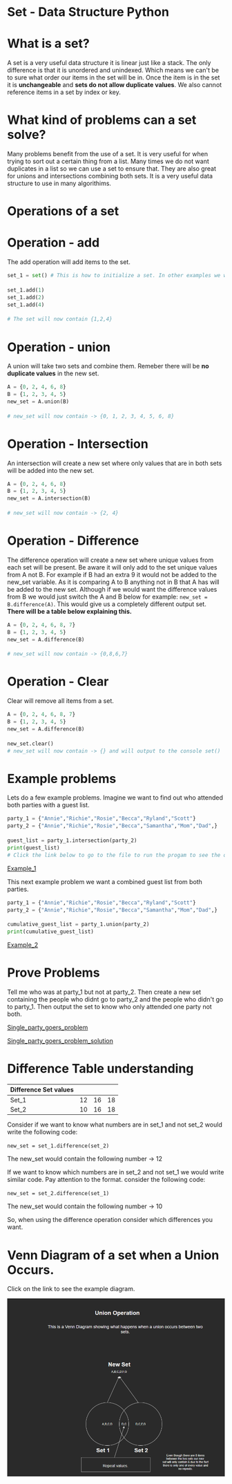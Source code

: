 # Set - Data Structure Python 

# What is a set?
A set is a very useful data structure it is linear just like a stack. The only difference is that it is unordered and unindexed. Which means we can't be to sure 
what order our items in the set will be in. Once the item is in the set it is **unchangeable** and **sets do not allow duplicate values**. We also cannot reference items in a set by index or key.

# What kind of problems can a set solve?
Many problems benefit from the use of a set. It is very useful for when trying to sort out a certain thing from a list. Many times we do not want duplicates in a list so we can use a set to ensure that. They are also great for unions and intersections combining both sets. It is a very useful data structure to use in many algorithims. 

# Operations of a set

# Operation - add
The add operation will add items to the set.
```python
set_1 = set() # This is how to initialize a set. In other examples we will show other ways.

set_1.add(1)
set_1.add(2)
set_1.add(4)

# The set will now contain {1,2,4}
```

# Operation - union
A union will take two sets and combine them. Remeber there will be **no duplicate values** in the new set.
```python
A = {0, 2, 4, 6, 8}
B = {1, 2, 3, 4, 5}
new_set = A.union(B)

# new_set will now contain -> {0, 1, 2, 3, 4, 5, 6, 8}
```

# Operation - Intersection
An intersection will create a new set where only values that are in both sets will be added into the new set.
```python
A = {0, 2, 4, 6, 8}
B = {1, 2, 3, 4, 5}
new_set = A.intersection(B)

# new_set will now contain -> {2, 4}
```
# Operation - Difference
The difference operation will create a new set where unique values from each set will be present. Be aware it will only add to the set unique values from A not B.
For example if B had an extra 9 it would not be added to the new_set variable. As it is comparing A to B anything not in B that A has will be added to the new set.
Although if we would want the difference values from B we would just switch the A and B below for example: `new_set = B.difference(A)`. This would give us a completely different output set. **There will be a table below explaining this.**
```python
A = {0, 2, 4, 6, 8, 7}
B = {1, 2, 3, 4, 5}
new_set = A.difference(B)

# new_set will now contain -> {0,8,6,7}
```

# Operation - Clear
Clear will remove all items from a set.
```python
A = {0, 2, 4, 6, 8, 7}
B = {1, 2, 3, 4, 5}
new_set = A.difference(B)

new_set.clear()
# new_set will now contain -> {} and will output to the console set()
```

# Example problems
Lets do a few example problems.
Imagine we want to find out who attended both parties with a guest list.
```python
party_1 = {"Annie","Richie","Rosie","Becca","Ryland","Scott"}
party_2 = {"Annie","Richie","Rosie","Becca","Samantha","Mom","Dad",}

guest_list = party_1.intersection(party_2)
print(guest_list)
# Click the link below to go to the file to run the progam to see the output.
```
[Example_1](example_1.py)

This next example problem we want a combined guest list from both parties.

```python
party_1 = {"Annie","Richie","Rosie","Becca","Ryland","Scott"}
party_2 = {"Annie","Richie","Rosie","Becca","Samantha","Mom","Dad",}

cumulative_guest_list = party_1.union(party_2)
print(cumulative_guest_list)
```
[Example_2](example_2.py)



# Prove Problems
Tell me who was at party_1 but not at party_2. Then create a new set containing
the people who didnt go to party_2 and the people who didn't go to party_1. Then
output the set to know who only attended one party not both.

[Single_party_goers_problem](problem_1.py)

[Single_party_goers_problem_solution](problem_1_solution.py)

# Difference Table understanding

Difference Set values |     |    |          |      
-------- | -------- | -------- | -------- |
Set_1 | 12 | 16 | 18 | 
Set_2 | 10 | 16 | 18 | 

Consider if we want to know what numbers are in set_1 and not set_2 would write the following code: 

`new_set = set_1.difference(set_2)`

The new_set would contain the following number -> 12

If we want to know which numbers are in set_2 and not set_1 we would write similar code. Pay attention to the format. consider the following code:

`new_set = set_2.difference(set_1)`

The new_set would contain the following number -> 10

So, when using the difference operation consider which differences you want.

# Venn Diagram of a set when a Union Occurs. 
Click on the link to see the example diagram. 


![Venn_diagram](union_diagram.png)